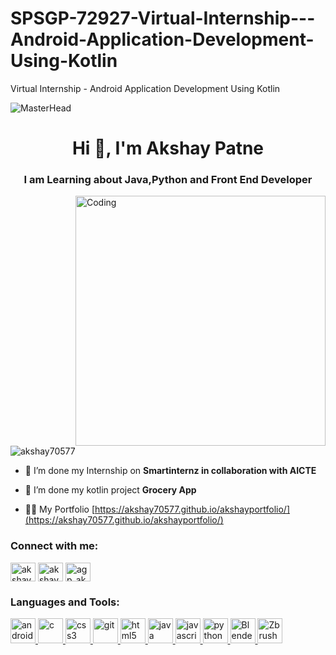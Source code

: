 # SPSGP-72927-Virtual-Internship---Android-Application-Development-Using-Kotlin
Virtual Internship - Android Application Development Using Kotlin

    
![MasterHead](https://1.bp.blogspot.com/-7A4WynwLsMw/XbBpCXG8fHI/AAAAAAAAMt4/uOa1bpLskYgrwGbllhSu2SDj_Mig8SXJQCLcBGAsYHQ/s1600/2000_600px.gif)
<h1 align="center">Hi 👋, I'm Akshay Patne</h1>
<h3 align="center">I am Learning about Java,Python and Front End Developer</h3>
<img align="right" alt="Coding" width="400" src="https://cdn.dribbble.com/users/148731/screenshots/6662134/nowhiring-2019-dribbble.gif">

<p align="left"> <img src="https://komarev.com/ghpvc/?username=akshay70577&label=Profile%20views&color=0e75b6&style=flat" alt="akshay70577" /> </p>

- 🔭 I’m done my Internship on **Smartinternz in collaboration with AICTE**

- 👯 I’m done my kotlin project **Grocery App**

- 👨‍💻 My Portfolio [https://akshay70577.github.io/akshayportfolio/](https://akshay70577.github.io/akshayportfolio/)

<h3 align="left">Connect with me:</h3>
<p align="left">
<a href="https://linkedin.com/in/akshaypatne7/" target="blank"><img align="center" src="https://icons.getbootstrap.com/assets/icons/linkedin.svg" alt="akshaypatne7/" height="30" width="40" /></a>
<a href="https://fb.com/akshay.patne.330" target="blank"><img align="center" src="https://icons.getbootstrap.com/assets/icons/facebook.svg" alt="akshay.patne.330" height="30" width="40" /></a>
<a href="https://instagram.com/agp_akshay_70577/" target="blank"><img align="center" src="https://icons.getbootstrap.com/assets/icons/instagram.svg" alt="agp_akshay_70577/" height="30" width="40" /></a>
</p>

<h3 align="left">Languages and Tools:</h3>
<p align="left"> <a href="https://developer.android.com" target="_blank" rel="noreferrer"> <img src="https://img.icons8.com/fluency/452/android-os.png" alt="android" width="40" height="40"/> </a> <a href="https://www.cprogramming.com/" target="_blank" rel="noreferrer"> <img src="https://img.icons8.com/color/452/c-plus-plus-logo.png" alt="c" width="40" height="40"/> </a>  <a href="https://www.w3schools.com/css/" target="_blank" rel="noreferrer"> <img src="https://img.icons8.com/color/452/css3.png" alt="css3" width="40" height="40"/> </a> <a href="https://git-scm.com/" target="_blank" rel="noreferrer"> <img src="https://www.vectorlogo.zone/logos/git-scm/git-scm-icon.svg" alt="git" width="40" height="40"/> </a> <a href="https://www.w3.org/html/" target="_blank" rel="noreferrer"> <img src="https://img.icons8.com/color/452/html-5--v1.png" alt="html5" width="40" height="40"/> </a> <a href="https://www.java.com" target="_blank" rel="noreferrer"> <img src="https://img.icons8.com/color/452/java-coffee-cup-logo--v1.png" alt="java" width="40" height="40"/> </a> <a href="https://developer.mozilla.org/en-US/docs/Web/JavaScript" target="_blank" rel="noreferrer"> <img src="https://img.icons8.com/color/452/javascript--v1.png" alt="javascript" width="40" height="40"/> </a> <a href="https://www.python.org" target="_blank" rel="noreferrer"> <img src="https://img.icons8.com/color/452/python--v1.png" alt="python" width="40" height="40"/> </a> <a href="https://www.blender.org/" target="_blank" rel="noreferrer"> <img src="https://img.icons8.com/color/452/blender-3d.png" alt="Blender" width="40" height="40"/> </a> <a href="https://pixologic.com/" target="_blank" rel="noreferrer"> <img src="https://img.icons8.com/plasticine/452/zbrush.png" alt="Zbrush" width="40" height="40"/> </a> </p>

